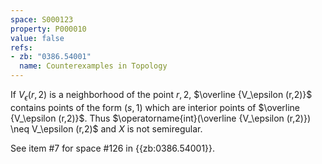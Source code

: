 ```yaml
---
space: S000123
property: P000010
value: false
refs:
- zb: "0386.54001"
  name: Counterexamples in Topology
---
```


If $V_\epsilon(r,2)$ is a neighborhood of the point $r,2$, $\overline {V_\epsilon (r,2)}$ contains points of the form $(s,1)$ which are interior points of $\overline {V_\epsilon (r,2)}$. Thus $\operatorname{int}(\overline {V_\epsilon (r,2)}) \neq V_\epsilon (r,2)$ and $X$ is not semiregular.

See item #7 for space #126 in {{zb:0386.54001}}.
